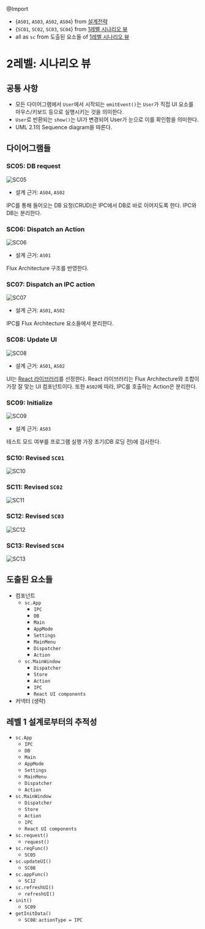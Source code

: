 @Import
* {`AS01`, `AS03`, `AS02`, `AS04`} from [설계전략](https://github.com/byron1st/my-workshop-doc/blob/master/doc/arch.strategies.md)
* {`SC01`, `SC02`, `SC03`, `SC04`} from [1레벨 시나리오 뷰](https://github.com/byron1st/my-workshop-doc/blob/master/doc/arch.views.1.scenario.md)
* all as `sc` from 도출된 요소들 of [1레벨 시나리오 뷰](https://github.com/byron1st/my-workshop-doc/blob/master/doc/arch.views.1.scenario.md)

# 2레벨: 시나리오 뷰
## 공통 사항
* 모든 다이어그램에서 `User`에서 시작되는 `emitEvent()`는 `User`가 직접 UI 요소를 마우스/키보드 등으로 실행시키는 것을 의미한다.
* `User`로 반환되는 `show()`는 UI가 변경되어 User가 눈으로 이를 확인함을 의미한다.
* UML 2.1의 Sequence diagram을 따른다.

## 다이어그램들
### SC05: DB request
![SC05](https://github.com/byron1st/my-workshop-doc/blob/master/images/scenario-view-sc05-2016-08-19.png)
* 설계 근거: `AS04`, `AS02`

IPC를 통해 들어오는 DB 요청(CRUD)은 IPC에서 DB로 바로 이어지도록 한다. IPC와 DB는 분리한다.

### SC06: Dispatch an Action
![SC06](https://github.com/byron1st/my-workshop-doc/blob/master/images/scenario-view-sc06-2016-08-19.png)
* 설계 근거: `AS01`

Flux Architecture 구조를 반영한다.

### SC07: Dispatch an IPC action
![SC07](https://github.com/byron1st/my-workshop-doc/blob/master/images/scenario-view-sc07-2016-08-19.png)
* 설계 근거: `AS01`, `AS02`

IPC를 Flux Architecture 요소들에서 분리한다.

### SC08: Update UI
![SC08](https://github.com/byron1st/my-workshop-doc/blob/master/images/scenario-view-sc08-2016-08-19.png)
* 설계 근거: `AS01`, `AS02`

UI는 [React 라이브러리](https://facebook.github.io/react/)를 선정한다. React 라이브러리는 Flux Architecture와 조합이 가장 잘 맞는 UI 컴포넌트이다. 또한 `AS02`에 따라, IPC를 호출하는 Action은 분리한다.

### SC09: Initialize
![SC09](https://github.com/byron1st/my-workshop-doc/blob/master/images/scenario-view-sc09-2016-08-19.png)
* 설계 근거: `AS03`

테스트 모드 여부를 프로그램 실행 가장 초기(DB 로딩 전)에 검사한다.

### SC10: Revised `SC01`
![SC10](https://github.com/byron1st/my-workshop-doc/blob/master/images/scenario-view-sc10-2016-08-19.png)

### SC11: Revised `SC02`
![SC11](https://github.com/byron1st/my-workshop-doc/blob/master/images/scenario-view-sc11-2016-08-19.png)

### SC12: Revised `SC03`
![SC12](https://github.com/byron1st/my-workshop-doc/blob/master/images/scenario-view-sc12-2016-08-19.png)

### SC13: Revised `SC04`
![SC13](https://github.com/byron1st/my-workshop-doc/blob/master/images/scenario-view-sc13-2016-08-19.png)

## 도출된 요소들
* 컴포넌트
  * `sc.App`
    * `IPC`
    * `DB`
    * `Main`
    * `AppMode`
    * `Settings`
    * `MainMenu`
    * `Dispatcher`
    * `Action`
  * `sc.MainWindow`
    * `Dispatcher`
    * `Store`
    * `Action`
    * `IPC`
    * `React UI components`
* 커넥터 (생략)

## 레벨 1 설계로부터의 추적성
* `sc.App`
  * `IPC`
  * `DB`
  * `Main`
  * `AppMode`
  * `Settings`
  * `MainMenu`
  * `Dispatcher`
  * `Action`
* `sc.MainWindow`
  * `Dispatcher`
  * `Store`
  * `Action`
  * `IPC`
  * `React UI components`
* `sc.request()`
  * `request()`
* `sc.reqFunc()`
  * `SC05`
* `sc.updateUI()`
  * `SC08`
* `sc.appFunc()`
  * `SC12`
* `sc.refreshUI()`
  * `refreshUI()`
* `init()`
  * `SC09`
* `getInitData()`
  * `SC08`: `actionType = IPC`
